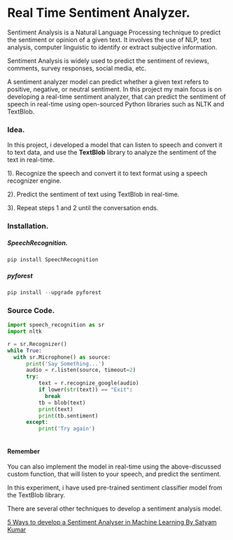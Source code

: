 #  **Real Time Sentiment Analyzer.**

Sentiment Analysis is a Natural Language Processing technique to predict the sentiment or opinion of a given text.
It involves the use of NLP, text analysis, computer linguistic to identify or extract subjective information. 


Sentiment Analysis is widely used to predict the sentiment of reviews, comments, survey responses, social media, etc.


A sentiment analyzer model can predict whether a given text refers to positive, negative, or neutral sentiment.
In this project my main focus is on developing a real-time sentiment analyzer, that can predict the sentiment of speech in real-time using open-sourced Python libraries such as NLTK and TextBlob.



### **Idea.**
In this project,  i developed a model that can listen to speech and convert it to text data, and use the **TextBlob** library to analyze the sentiment of the text in real-time.


1). Recognize the speech and convert it to text format using a speech recognizer engine.


2). Predict the sentiment of text using TextBlob in real-time.


3). Repeat steps 1 and 2 until the conversation ends. 

 
 ### **Installation.** 
 
 
 ##### **SpeechRecognition.**
 
 ~~~python
 pip install SpeechRecognition 
 ~~~ 
 
 ##### **pyforest**
 
 
 ~~~python
 pip install --upgrade pyforest
 ~~~
  
  
### **Source Code.**  

~~~python 
import speech_recognition as sr
import nltk

r = sr.Recognizer()
while True:
  with sr.Microphone() as source:
      print('Say Something...')
      audio = r.listen(source, timeout=2)
      try:
          text = r.recognize_google(audio)
          if lower(str(text)) == "Exit":
            break
          tb = blob(text)
          print(text)
          print(tb.sentiment)
      except:
          print('Try again')
          
~~~
 
 

#### **Remember**

You can also implement the model in real-time using the above-discussed custom function, that will listen to your speech, and predict the sentiment.

In this experiment, i have used pre-trained sentiment classifier model from the TextBlob library. 

There are several other techniques to develop a sentiment analysis model.

[5 Ways to develop a Sentiment Analyser in Machine Learning By Satyam Kumar](https://towardsdatascience.com/5-ways-to-develop-a-sentiment-analyser-in-machine-learning-e8352872118)
